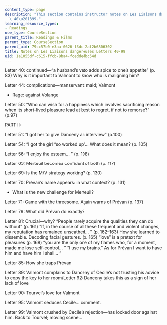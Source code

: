 ```yaml
---
content_type: page
description: "This section contains instructor notes on Les Liaisons dangereuses Letters\
  \ 40\u201399."
learning_resource_types:
- Readings
ocw_type: CourseSection
parent_title: Readings & Films
parent_type: CourseSection
parent_uid: 79cc57b0-e3aa-0626-f3dc-2af2b6806302
title: Notes on Les Liaisons dangereuses Letters 40-99
uid: 1a1055df-c615-ffcb-8ba4-fceddedbc54d
---
```


Letter 40: continued—“a husband’s veto adds spice to one’s appetite” (p. 83) Why is it important to Valmont to know who is maligning him?

Letter 44: complications—manservant; maid; Valmont

*   Rage: against Volange

Letter 50: “Who can wish for a happiness which involves sacrificing reason when its short-lived pleasure lead at best to regret, if not to remorse?” (p.97)

PART II:

Letter 51: “I got her to give Danceny an interview” (p.100)

Letter 54: “I got the girl “so worked up”... What does it mean? (p. 105)

Letter 56: “I enjoy the esteem... ” (p. 108)

Letter 63: Merteuil becomes confident of both (p. 117)

Letter 69: Is the M/V strategy working? (p. 130)

Letter 70: Prévan’s name appears: in what context? (p. 131)

*   What is the new challenge for Merteuil?

Letter 71: Game with the threesome. Again warns of Prévan (p. 137)

Letter 79: What did Prévan do exactly?

Letter 81: Crucial—why? “People rarely acquire the qualities they can do without” (p. 161) “If, in the course of all these frequent and violent changes, my reputation has remained unscathed... " (p. 162–163) How she learned to dissemble. Decoding facial gestures. (p. 165) “love” is a pretext for pleasures (p. 168) “you are the only one of my flames who, for a moment, made me lose self-control... ” “I use my brains.” As for Prévan I want to have him and have him I shall... ”

Letter 85: How she traps Prévan

Letter 89: Valmont complains to Danceny of Cecile’s not trusting his advice to copy the key to her room/Letter 92: Danceny takes this as a sign of her lack of love

Letter 90: Tourvel’s love for Valmont

Letter 95: Valmont seduces Cecile... comment.

Letter 99: Valmont crushed by Cecile’s rejection—has locked door against him. Back to Tourvel; moving scene...